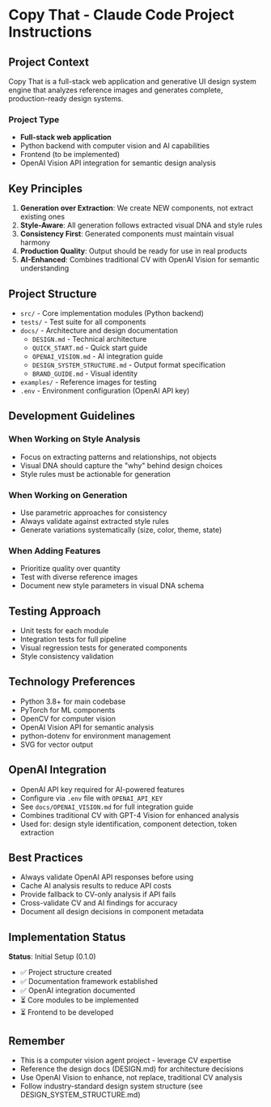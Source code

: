 # Copy That - Claude Code Project Instructions

## Project Context

Copy That is a full-stack web application and generative UI design system engine that analyzes reference images and generates complete, production-ready design systems.

### Project Type
- **Full-stack web application**
- Python backend with computer vision and AI capabilities
- Frontend (to be implemented)
- OpenAI Vision API integration for semantic design analysis

## Key Principles

1. **Generation over Extraction**: We create NEW components, not extract existing ones
2. **Style-Aware**: All generation follows extracted visual DNA and style rules
3. **Consistency First**: Generated components must maintain visual harmony
4. **Production Quality**: Output should be ready for use in real products
5. **AI-Enhanced**: Combines traditional CV with OpenAI Vision for semantic understanding

## Project Structure

- `src/` - Core implementation modules (Python backend)
- `tests/` - Test suite for all components
- `docs/` - Architecture and design documentation
  - `DESIGN.md` - Technical architecture
  - `QUICK_START.md` - Quick start guide
  - `OPENAI_VISION.md` - AI integration guide
  - `DESIGN_SYSTEM_STRUCTURE.md` - Output format specification
  - `BRAND_GUIDE.md` - Visual identity
- `examples/` - Reference images for testing
- `.env` - Environment configuration (OpenAI API key)

## Development Guidelines

### When Working on Style Analysis
- Focus on extracting patterns and relationships, not objects
- Visual DNA should capture the "why" behind design choices
- Style rules must be actionable for generation

### When Working on Generation
- Use parametric approaches for consistency
- Always validate against extracted style rules
- Generate variations systematically (size, color, theme, state)

### When Adding Features
- Prioritize quality over quantity
- Test with diverse reference images
- Document new style parameters in visual DNA schema

## Testing Approach

- Unit tests for each module
- Integration tests for full pipeline
- Visual regression tests for generated components
- Style consistency validation

## Technology Preferences

- Python 3.8+ for main codebase
- PyTorch for ML components
- OpenCV for computer vision
- OpenAI Vision API for semantic analysis
- python-dotenv for environment management
- SVG for vector output

## OpenAI Integration

- OpenAI API key required for AI-powered features
- Configure via `.env` file with `OPENAI_API_KEY`
- See `docs/OPENAI_VISION.md` for full integration guide
- Combines traditional CV with GPT-4 Vision for enhanced analysis
- Used for: design style identification, component detection, token extraction

## Best Practices

- Always validate OpenAI API responses before using
- Cache AI analysis results to reduce API costs
- Provide fallback to CV-only analysis if API fails
- Cross-validate CV and AI findings for accuracy
- Document all design decisions in component metadata

## Implementation Status

**Status**: Initial Setup (0.1.0)
- ✅ Project structure created
- ✅ Documentation framework established
- ✅ OpenAI integration documented
- ⏳ Core modules to be implemented
- ⏳ Frontend to be developed

## Remember

- This is a computer vision agent project - leverage CV expertise
- Reference the design docs (DESIGN.md) for architecture decisions
- Use OpenAI Vision to enhance, not replace, traditional CV analysis
- Follow industry-standard design system structure (see DESIGN_SYSTEM_STRUCTURE.md)
